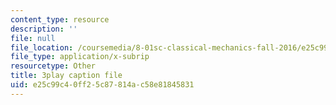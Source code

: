 ```yaml
---
content_type: resource
description: ''
file: null
file_location: /coursemedia/8-01sc-classical-mechanics-fall-2016/e25c99c40ff25c87814ac58e81845831_l_NW5pPXhg4.vtt
file_type: application/x-subrip
resourcetype: Other
title: 3play caption file
uid: e25c99c4-0ff2-5c87-814a-c58e81845831
---
```

